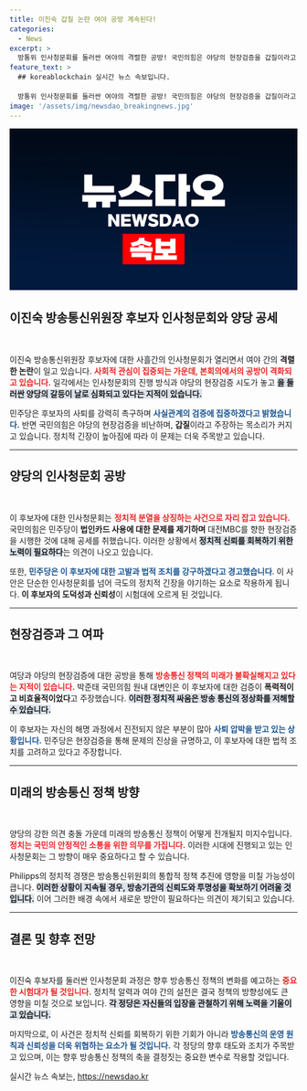 ```yaml
---
title: 이진숙 갑질 논란 여야 공방 계속된다!
categories:
  - News
excerpt: >
  방통위 인사청문회를 둘러싼 여야의 격렬한 공방! 국민의힘은 야당의 현장검증을 갑질이라고 비판하고, 민주당은 이진숙 후보자 사퇴를 강력히 촉구. 진실은 무엇일까? 클릭해서 원문을 확인하세요!
feature_text: >
  ## koreablockchain 실시간 뉴스 속보입니다.

  방통위 인사청문회를 둘러싼 여야의 격렬한 공방! 국민의힘은 야당의 현장검증을 갑질이라고 비판하고, 민주당은 이진숙 후보자 사퇴를 강력히 촉구. 진실은 무엇일까? 클릭해서 원문을 확인하세요!
image: '/assets/img/newsdao_breakingnews.jpg'
---
```


<p><img src="/assets/img/newsdao_breakingnews.jpg" alt="koreablockchain 속보" /></p>

<h2 data-ke-size="size26">이진숙 방송통신위원장 후보자 인사청문회와 양당 공세</h2>

<p data-ke-size="size16">&nbsp;</p>

<p>이진숙 방송통신위원장 후보자에 대한 사흘간의 인사청문회가 열리면서 여야 간의 <b>격렬한 논란</b>이 일고 있습니다. <b><span style="color: #ee2323;">사회적 관심이 집중되는 가운데, 본회의에서의 공방이 격화되고 있습니다.</span></b> 일각에서는 인사청문회의 진행 방식과 야당의 현장검증 시도가 놓고 <b><span style="background-color: #21538527;">을 둘러싼 양당의 갈등이 날로 심화되고 있다는 지적이 있습니다.</span></b> </p>

<p>민주당은 후보자의 사퇴를 강력히 촉구하며 <b><span style="color: #1a5490;">사실관계의 검증에 집중하겠다고 밝혔습니다.</span></b> 반면 국민의힘은 야당의 현장검증을 비난하며, <b>갑질</b>이라고 주장하는 목소리가 커지고 있습니다. 정치적 긴장이 높아짐에 따라 이 문제는 더욱 주목받고 있습니다.</p>

<hr>

<h2 data-ke-size="size26">양당의 인사청문회 공방</h2>

<p data-ke-size="size16">&nbsp;</p>

<p>이 후보자에 대한 인사청문회는 <b><span style="color: #ee2323;">정치적 분열을 상징하는 사건으로 자리 잡고 있습니다.</span></b> 국민의힘은 민주당이 <b>법인카드 사용에 대한 문제를 제기하며</b> 대전MBC를 향한 현장검증을 시행한 것에 대해 공세를 취했습니다. 이러한 상황에서 <b><span style="background-color: #21538527;">정치적 신뢰를 회복하기 위한 노력이 필요하다</span></b>는 의견이 나오고 있습니다.</p>

<p>또한, <b><span style="color: #1a5490;">민주당은 이 후보자에 대한 고발과 법적 조치를 강구하겠다고 경고했습니다</span></b>. 이 사안은 단순한 인사청문회를 넘어 극도의 정치적 긴장을 야기하는 요소로 작용하게 됩니다. <b>이 후보자의 도덕성과 신뢰성</b>이 시험대에 오르게 된 것입니다.</p>

<hr>

<h2 data-ke-size="size26">현장검증과 그 여파</h2>

<p data-ke-size="size16">&nbsp;</p>

<p>여당과 야당의 현장검증에 대한 공방을 통해 <b><span style="color: #ee2323;">방송통신 정책의 미래가 불확실해지고 있다는 지적이 있습니다.</span></b> 박준태 국민의힘 원내 대변인은 이 후보자에 대한 검증이 <b>폭력적이고 비효율적이었다</b>고 주장했습니다. <b><span style="background-color: #21538527;">이러한 정치적 싸움은 방송 통신의 정상화를 저해할 수 있습니다.</span></b></p>

<p>이 후보자는 자신의 해명 과정에서 진전되지 않은 부분이 많아 <b><span style="color: #1a5490;">사퇴 압박을 받고 있는 상황입니다.</span></b> 민주당은 현장검증을 통해 문제의 진상을 규명하고, 이 후보자에 대한 법적 조치를 고려하고 있다고 주장합니다.</p>

<hr>

<h2 data-ke-size="size26">미래의 방송통신 정책 방향</h2>

<p data-ke-size="size16">&nbsp;</p>

<p>양당의 강한 의견 충돌 가운데 미래의 방송통신 정책이 어떻게 전개될지 미지수입니다. <b><span style="color: #ee2323;">정치는 국민의 안정적인 소통을 위한 의무를 가집니다.</span></b> 이러한 시대에 진행되고 있는 인사청문회는 그 방향이 매우 중요하다고 할 수 있습니다. </p>

<p>Philipps의 정치적 경쟁은 방송통신위원회의 통합적 정책 추진에 영향을 미칠 가능성이 큽니다. <b><span style="background-color: #21538527;">이러한 상황이 지속될 경우, 방송기관의 신뢰도와 투명성을 확보하기 어려울 것입니다.</span></b> 이어 그러한 배경 속에서 새로운 방안이 필요하다는 의견이 제기되고 있습니다.</p>

<hr>

<h2 data-ke-size="size26">결론 및 향후 전망</h2>

<p data-ke-size="size16">&nbsp;</p>

<p>이진숙 후보자를 둘러싼 인사청문회 과정은 향후 방송통신 정책의 변화를 예고하는 <b><span style="color: #ee2323;">중요한 시험대가 될 것입니다.</span></b> 정치적 알력과 여야 간의 설전은 결국 정책의 방향성에도 큰 영향을 미칠 것으로 보입니다. <b><span style="background-color: #21538527;">각 정당은 자신들의 입장을 관철하기 위해 노력을 기울이고 있습니다.</span></b></p>

<p>마지막으로, 이 사건은 정치적 신뢰를 회복하기 위한 기회가 아니라 <b><span style="color: #1a5490;">방송통신의 운영 원칙과 신뢰성을 더욱 위협하는 요소가 될 것입니다.</span></b> 각 정당의 향후 태도와 조치가 주목받고 있으며, 이는 향후 방송통신 정책의 축을 결정짓는 중요한 변수로 작용할 것입니다. </p>

<p data-ke-size="size16"></p>
실시간 뉴스 속보는, <a href="https://newsdao.kr" rel="dofollow">https://newsdao.kr</a>


